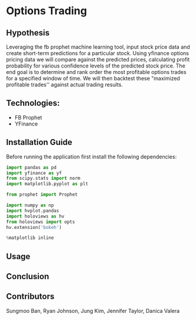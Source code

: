 # Options Trading
## Hypothesis
Leveraging the fb prophet machine learning tool, input stock price data and create short-term predictions for a particular stock. Using yfinance options pricing data we will compare against the predicted prices, calculating profit probability for various confidence levels of the predicted stock price. The end goal is to determine and rank order the most profitable options trades for a specified window of time. We will then backtest these "maximized profitable trades'' against actual trading results.
## Technologies:
* FB Prophet
* YFinance

## Installation Guide
Before running the application first install the following dependencies:

```python
import pandas as pd
import yfinance as yf
from scipy.stats import norm
import matplotlib.pyplot as plt

from prophet import Prophet

import numpy as np
import hvplot.pandas
import holoviews as hv
from holoviews import opts
hv.extension('bokeh')

%matplotlib inline
```

## Usage

## Conclusion

## Contributors
Sungmoo Ban, Ryan Johnson, Jung Kim, Jennifer Taylor, Danica Valera

